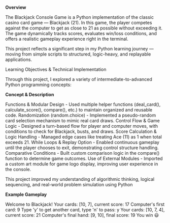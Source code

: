 **Overview**

The Blackjack Console Game is a Python implementation of the classic casino card game — Blackjack (21).
In this game, the player competes against the computer to get as close to 21 as possible without exceeding it. The game dynamically tracks scores, evaluates win/loss conditions, and offers a realistic gameplay experience right in the terminal.

This project reflects a significant step in my Python learning journey — moving from simple scripts to structured, logic-heavy, and replayable applications.

Learning Objectives & Technical Implementation

Through this project, I explored a variety of intermediate-to-advanced Python programming concepts:

**Concept	& Description**

Functions & Modular Design - Used multiple helper functions (deal_card(), calculate_score(), compare(), etc.) to maintain organized and reusable code.
Randomization (random.choice)	- Implemented a pseudo-random card selection mechanism to mimic real card draws.
Control Flow & Game Logic	- Designed a turn-based flow for player and computer moves, with conditions to check for Blackjack, busts, and draws.
Score Calculation & Logic Handling - Managed edge cases like treating Ace (11) as 1 when total exceeds 21.
While Loops & Replay Option -	Enabled continuous gameplay until the player chooses to exit, demonstrating control structure handling.
Comparative Conditions - Built custom comparison logic in the compare() function to determine game outcomes.
Use of External Modules -	Imported a custom art module for game logo display, improving user experience in the console.

This project improved my understanding of algorithmic thinking, logical sequencing, and real-world problem simulation using Python

**Example Gameplay**

Welcome to Blackjack!
Your cards: [10, 7], current score: 17
Computer's first card: 9
Type 'y' to get another card, type 'n' to pass: y
Your cards: [10, 7, 4], current score: 21
Computer's final hand: [9, 10], final score: 19
You win 😃
